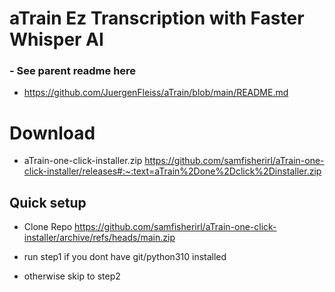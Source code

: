 # aTrain Ez Transcription with Faster Whisper AI 

### - See parent readme here 
- https://github.com/JuergenFleiss/aTrain/blob/main/README.md

# Download 
- aTrain-one-click-installer.zip
https://github.com/samfisherirl/aTrain-one-click-installer/releases#:~:text=aTrain%2Done%2Dclick%2Dinstaller.zip

## Quick setup

- Clone Repo https://github.com/samfisherirl/aTrain-one-click-installer/archive/refs/heads/main.zip

- run step1 if you dont have git/python310 installed

- otherwise skip to step2 
